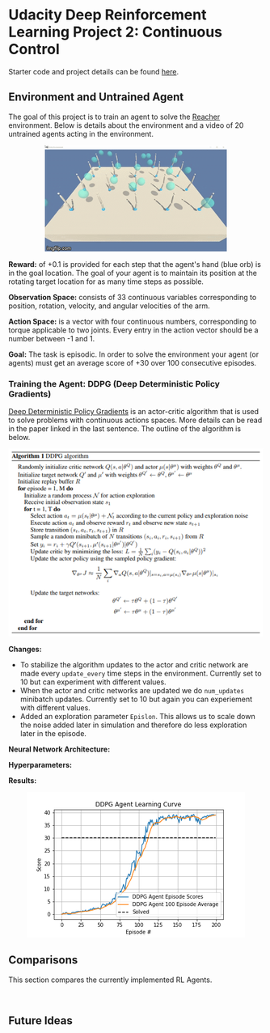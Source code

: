 # Udacity Deep Reinforcement Learning Project 2: Continuous Control
Starter code and project details can be found [here](https://github.com/udacity/deep-reinforcement-learning/tree/master/p2_continuous-control).

## Environment and Untrained Agent
The goal of this project is to train an agent to solve the [Reacher](https://github.com/Unity-Technologies/ml-agents/blob/master/docs/Learning-Environment-Examples.md#reacher) environment.
Below is details about the environment and a video of 20 untrained agents acting in the environment.

<p align="center">
    <img src = "images/Untrained_Agent.gif">
</p>

**Reward:** of +0.1 is provided for each step that the agent's hand (blue orb) is in the goal location. The goal of your agent is to maintain its position at the rotating target location for as many time steps as possible.

**Observation Space:** consists of 33 continuous variables corresponding to position, rotation, velocity, and angular velocities of the arm. 

**Action Space:** is a vector with four continuous numbers, corresponding to torque applicable to two joints. Every entry in the action vector should be a number between -1 and 1.

**Goal:** The task is episodic. In order to solve the environment your agent (or agents) must get an average score of +30 over 100 consecutive episodes.
 
 
### Training the Agent: DDPG (Deep Deterministic Policy Gradients)
[Deep Deterministic Policy Gradients](https://arxiv.org/abs/1509.02971) is an actor-critic algorithm that is used to solve problems with
continuous actions spaces. More details can be read in the paper linked in the last sentence. The outline of the algorithm is below.

<p align="center">
    <img src = "https://github.com/JSheldon3488/DeepRL_Continuous_Control/blob/master/images/DDPG_Algorithm.png">
</p>

**Changes:**

 - To stabilize the algorithm updates to the actor and critic network are made every `update_every` time steps in the environment. Currently set to 10 but can experiment with different values.
 - When the actor and critic networks are updated we do `num_updates` minibatch updates. Currently set to 10 but again you can experiement with different values.
 - Added an exploration parameter `Epislon`. This allows us to scale down the noise added later in simulation and therefore do less exploration later in the episode.

**Neural Network Architecture:**

**Hyperparameters:** 

**Results:**
<p align="center">
<img src="images/DDPG_Agent_Multiple.png">
</p>

## Comparisons
This section compares the currently implemented RL Agents.

<p align="center">
<img src="">
</p>

## Future Ideas
